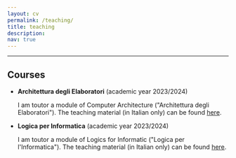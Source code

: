 ```yaml
---
layout: cv
permalink: /teaching/
title: teaching
description: 
nav: true
---
```


<!-- A sentence about who and what you are. Then a sentence about what you've achieved. And then a sentence about what excites you about tech.-->

<!-- ## Projects 

| Name                         | Description       | Tech/tools        |
| ---------------------------- | ----------------- | ----------------- |
| **Final project**            | A webapp to do x. | React, Jest, etc. |
| **Something else worked on** | A webapp to do y. | Ruby              |
 -->
***

## Courses

- **Architettura degli Elaboratori** (academic year 2023/2024)
  
  I am toutor a module of Computer Architecture ("Architettura degli Elaboratori"). The teaching material (in Italian only) can be found [here](https://www.unibo.it/en/teaching/course-unit-catalogue/course-unit/2022/350960).
<!-- - Any experience, including roles and responsibilities and results achived in bullet point format. -->
- **Logica per Informatica** (academic year 2023/2024)
  
  I am toutor a module of Logics for Informatic ("Logica per l'Informatica"). The teaching material (in Italian only) can be found [here](https://www.unibo.it/en/teaching/course-unit-catalogue/course-unit/2023/455095).
<!-- 
- Any experience, including roles and responsibilities and results achived in bullet point format.
-->
